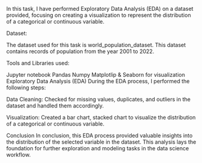 In this task, I have performed Exploratory Data Analysis (EDA) on a dataset provided, focusing on creating a visualization to represent the distribution of a categorical or continuous variable.

Dataset:

The dataset used for this task is world_population_dataset. This dataset contains records of population from the year 2001 to 2022.

Tools and Libraries used:

Jupyter notebook
Pandas
Numpy
Matplotlip & Seaborn for visualization
Exploratory Data Analysis (EDA)
During the EDA process, I performed the following steps:

Data Cleaning: Checked for missing values, duplicates, and outliers in the dataset and handled them accordingly.

Visualization: Created a bar chart, stacked chart to visualize the distribution of a categorical or continuous variable.

Conclusion
In conclusion, this EDA process provided valuable insights into the distribution of the selected variable in the dataset. This analysis lays the foundation for further exploration and modeling tasks in the data science workflow.
